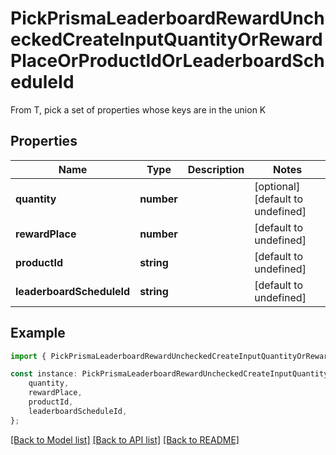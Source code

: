 # PickPrismaLeaderboardRewardUncheckedCreateInputQuantityOrRewardPlaceOrProductIdOrLeaderboardScheduleId

From T, pick a set of properties whose keys are in the union K

## Properties

Name | Type | Description | Notes
------------ | ------------- | ------------- | -------------
**quantity** | **number** |  | [optional] [default to undefined]
**rewardPlace** | **number** |  | [default to undefined]
**productId** | **string** |  | [default to undefined]
**leaderboardScheduleId** | **string** |  | [default to undefined]

## Example

```typescript
import { PickPrismaLeaderboardRewardUncheckedCreateInputQuantityOrRewardPlaceOrProductIdOrLeaderboardScheduleId } from './api';

const instance: PickPrismaLeaderboardRewardUncheckedCreateInputQuantityOrRewardPlaceOrProductIdOrLeaderboardScheduleId = {
    quantity,
    rewardPlace,
    productId,
    leaderboardScheduleId,
};
```

[[Back to Model list]](../README.md#documentation-for-models) [[Back to API list]](../README.md#documentation-for-api-endpoints) [[Back to README]](../README.md)

